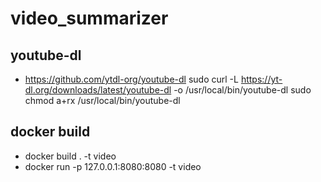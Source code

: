 # video_summarizer

## youtube-dl

- https://github.com/ytdl-org/youtube-dl
    sudo curl -L https://yt-dl.org/downloads/latest/youtube-dl -o /usr/local/bin/youtube-dl
    sudo chmod a+rx /usr/local/bin/youtube-dl


## docker build
- docker build . -t video
- docker run -p 127.0.0.1:8080:8080 -t video
